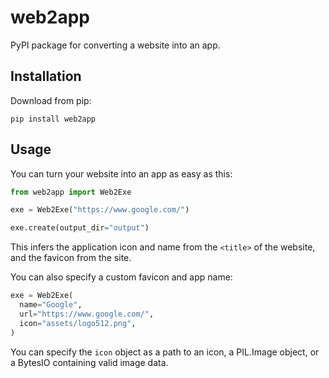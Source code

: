 # web2app
PyPI package for converting a website into an app.

## Installation

Download from pip:

```shell
pip install web2app
```

## Usage

You can turn your website into an app as easy as this:

```python
from web2app import Web2Exe

exe = Web2Exe("https://www.google.com/")

exe.create(output_dir="output")
```

This infers the application icon and name from the `<title>` of the website, and the favicon from the site.

You can also specify a custom favicon and app name:

```python
exe = Web2Exe(
  name="Google",
  url="https://www.google.com/",
  icon="assets/logo512.png",
)
```

You can specify the `icon` object as a path to an icon, a PIL.Image object, or a BytesIO containing valid image data.